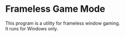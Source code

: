 # Frameless Game Mode

This program is a utility for frameless window gaming. <br>
It runs for Windows only.
